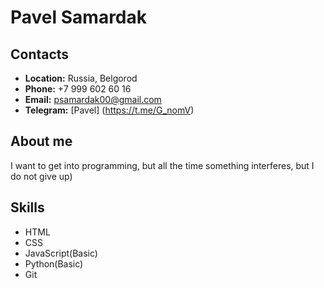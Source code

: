 # Pavel Samardak
## Contacts
* __Location:__ Russia, Belgorod
* __Phone:__ +7 999 602 60 16
* __Email:__ psamardak00@gmail.com
* __Telegram:__ [Pavel] (https://t.me/G_nomV)
## About me
I want to get into programming, but all the time something interferes, but I do not give up)
## Skills
* HTML
* CSS
* JavaScript(Basic)
* Python(Basic)
* Git